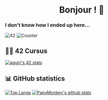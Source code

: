 <h1 align="center">Bonjour ! 🥖</h1>
<h3>I don't know how I ended up here...</h3>

![42](https://badgen.net/badge/Born2Code/aguiri/green?cache=86400&icon=https://meta.intra.42.fr/assets/42_logo-7dfc9110a5319a308863b96bda33cea995046d1731cebb735e41b16255106c12.svg)
![Counter](https://komarev.com/ghpvc/?username=papymonkey&color=green)

## 👨‍🎓 42 Cursus

<html lang="en">
  
  <head>
    <meta charset="utf-8">
    <meta name="viewport" content="width=device-width, initial-scale=1">
    <link href="https://cdn.jsdelivr.net/npm/bootstrap@5.1.0/dist/css/bootstrap.min.css" rel="stylesheet" integrity="sha384-KyZXEAg3QhqLMpG8r+8fhAXLRk2vvoC2f3B09zVXn8CA5QIVfZOJ3BCsw2P0p/We" crossorigin="anonymous">
  </head>

<div class="container">
    <div class="row">
      <div class="col">
          <a href="https://profile.intra.42.fr/users/aguiri">
            <img src="https://badge42.vercel.app/api/v2/cl1m1z528009409l5bo2ovzih/stats?cursusId=21&coalitionId=116" alt="aguiri's 42 stats" />
          </a>
      </div>
    </div>
</div>

</html>

## 📊 GitHub statistics

[![Top Langs](https://github-readme-stats.vercel.app/api/top-langs/?username=PapyMonkey&theme=dark)](https://github.com/anuraghazra/github-readme-stats)
[![PapyMonkey's github stats](https://github-readme-stats.vercel.app/api?username=PapyMonkey&show_icons=true&theme=dark)](https://github.com/anuraghazra/github-readme-stats)
